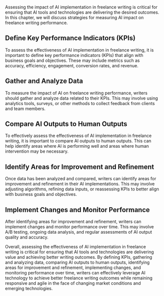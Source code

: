 

Assessing the impact of AI implementation in freelance writing is critical for ensuring that AI tools and technologies are delivering the desired outcomes. In this chapter, we will discuss strategies for measuring AI impact on freelance writing performance.

Define Key Performance Indicators (KPIs)
----------------------------------------

To assess the effectiveness of AI implementation in freelance writing, it is important to define key performance indicators (KPIs) that align with business goals and objectives. These may include metrics such as accuracy, efficiency, engagement, conversion rates, and revenue.

Gather and Analyze Data
-----------------------

To measure the impact of AI on freelance writing performance, writers should gather and analyze data related to their KPIs. This may involve using analytics tools, surveys, or other methods to collect feedback from clients and team members.

Compare AI Outputs to Human Outputs
-----------------------------------

To effectively assess the effectiveness of AI implementation in freelance writing, it is important to compare AI outputs to human outputs. This can help identify areas where AI is performing well and areas where human intervention may be necessary.

Identify Areas for Improvement and Refinement
---------------------------------------------

Once data has been analyzed and compared, writers can identify areas for improvement and refinement in their AI implementations. This may involve adjusting algorithms, refining data inputs, or reassessing KPIs to better align with business goals and objectives.

Implement Changes and Monitor Performance
-----------------------------------------

After identifying areas for improvement and refinement, writers can implement changes and monitor performance over time. This may involve A/B testing, ongoing data analysis, and regular assessments of AI output quality and accuracy.

Overall, assessing the effectiveness of AI implementation in freelance writing is critical for ensuring that AI tools and technologies are delivering value and achieving better writing outcomes. By defining KPIs, gathering and analyzing data, comparing AI outputs to human outputs, identifying areas for improvement and refinement, implementing changes, and monitoring performance over time, writers can effectively leverage AI technology to achieve better freelance writing outcomes while remaining responsive and agile in the face of changing market conditions and emerging technologies.
